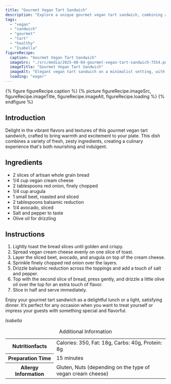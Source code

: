 ```yaml
---
title: "Gourmet Vegan Tart Sandwich"
description: "Explore a unique gourmet vegan tart sandwich, combining artisan bread, fresh veggies, and rich flavors, perfect for a special meal."
tags:
  - "vegan"
  - "sandwich"
  - "gourmet"
  - "tart"
  - "healthy"
  - "Isabella"
figureRecipe: 
  caption: "Gourmet Vegan Tart Sandwich"
  imageSrc: "./src/media/2025-08-04-gourmet-vegan-tart-sandwich-7554.png"
  imageTitle: "Gourmet Vegan Tart Sandwich"
  imageAlt: "Elegant vegan tart sandwich on a minimalist setting, with beetroot, avocado, and vegan cream cheese, highlighted by natural light."
  loading: "eager"
---
```


{% figure figureRecipe.caption %}
{% picture figureRecipe.imageSrc, figureRecipe.imageTitle, figureRecipe.imageAlt, figureRecipe.loading %}
{% endfigure %}

## Introduction

Delight in the vibrant flavors and textures of this gourmet vegan tart sandwich, crafted to bring warmth and excitement to your plate. This dish combines a variety of fresh, zesty ingredients, creating a culinary experience that's both nourishing and indulgent.

## Ingredients

- 2 slices of artisan whole grain bread
- 1/4 cup vegan cream cheese
- 2 tablespoons red onion, finely chopped
- 1/4 cup arugula
- 1 small beet, roasted and sliced
- 2 tablespoons balsamic reduction
- 1/4 avocado, sliced
- Salt and pepper to taste
- Olive oil for drizzling

## Instructions

1. Lightly toast the bread slices until golden and crispy.
2. Spread vegan cream cheese evenly on one slice of toast.
3. Layer the sliced beet, avocado, and arugula on top of the cream cheese.
4. Sprinkle finely chopped red onion over the layers.
5. Drizzle balsamic reduction across the toppings and add a touch of salt and pepper.
6. Top with the second slice of bread, press gently, and drizzle a little olive oil over the top for an extra touch of flavor.
7. Slice in half and serve immediately.

Enjoy your gourmet tart sandwich as a delightful lunch or a light, satisfying dinner. It’s perfect for any occasion when you want to treat yourself or impress your guests with something special and flavorful.

*Isabella*

<table><caption class='sr-only'>Additional Information</caption><tr><th>Nutritionfacts</th><td>Calories: 350, Fat: 18g, Carbs: 40g, Protein: 8g&nbsp;</td></tr><tr><th>Preparation Time</th><td>15 minutes&nbsp;</td></tr><tr><th>Allergy Information</th><td>Gluten, Nuts (depending on the type of vegan cream cheese)&nbsp;</td></tr></table>

